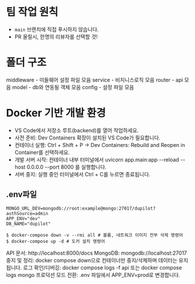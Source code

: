 # 팀 작업 원칙

- `main` 브랜치에 직접 푸시하지 않습니다.
- PR 올릴시, 한명의 리뷰자를 선택할 것!

# 폴더 구조

middleware - 미들웨어 설정 파일 모음
service - 비지니스로직 모음
router - api 모음
model - db와 연동될 객체 모음
config - 설정 파일 모음

# Docker 기반 개발 환경
- VS Code에서 저장소 루트(backend)를 열어 작업하세요.
- 사전 준비: Dev Containers 확장이 설치된 VS Code가 필요합니다.
- 컨테이너 실행: Ctrl + Shift + P → Dev Containers: Rebuild and Reopen in Container를 선택하세요.
- 개발 서버 시작: 컨테이너 내부 터미널에서 uvicorn app.main:app --reload --host 0.0.0.0 --port 8000 를 실행합니다.
- 서버 중지: 실행 중인 터미널에서 Ctrl + C를 누르면 종료됩니다.

## .env파일

```env
MONGO_URL_DEV=mongodb://root:example@mongo:27017/dupilot?authSource=admin
APP_ENV="dev"
DB_NAME="dupilot"
```

```shell
$ docker-compose down -v --rmi all # 볼륨, 네트워크 이미지 전부 삭제 명령어
$ docker-compose up -d # 도커 설치 명령어
```

API 문서: http://localhost:8000/docs
MongoDB: mongodb://localhost:27017
중지 및 정리: docker compose down으로 컨테이너만 중지/삭제하며 데이터는 유지됩니다.
로그 확인/디버깅: docker compose logs -f api 또는 docker compose logs mongo
프로덕션 모드 전환: .env 파일에서 APP_ENV=prod로 변경합니다.

